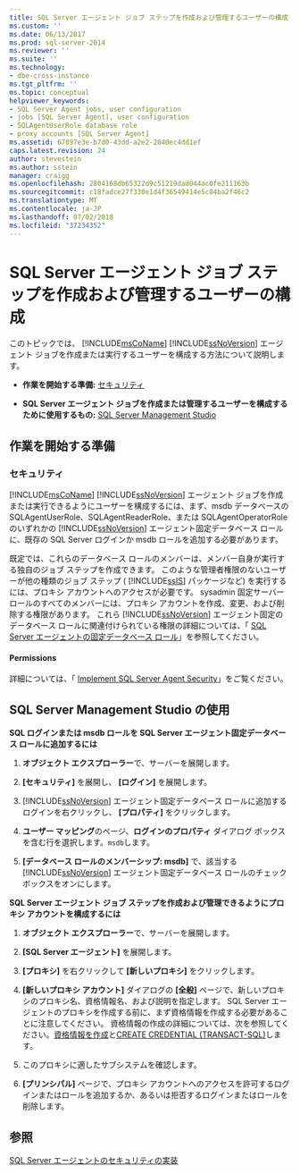 ```yaml
---
title: SQL Server エージェント ジョブ ステップを作成および管理するユーザーの構成 | Microsoft Docs
ms.custom: ''
ms.date: 06/13/2017
ms.prod: sql-server-2014
ms.reviewer: ''
ms.suite: ''
ms.technology:
- dbe-cross-instance
ms.tgt_pltfrm: ''
ms.topic: conceptual
helpviewer_keywords:
- SQL Server Agent jobs, user configuration
- jobs [SQL Server Agent], user configuration
- SQLAgentUserRole database role
- proxy accounts [SQL Server Agent]
ms.assetid: 67897e3e-b7d0-43dd-a2e2-2840ec4dd1ef
caps.latest.revision: 24
author: stevestein
ms.author: sstein
manager: craigg
ms.openlocfilehash: 2804168db65322d9c51219dad044ac0fe211163b
ms.sourcegitcommit: c18fadce27f330e1d4f36549414e5c84ba2f46c2
ms.translationtype: MT
ms.contentlocale: ja-JP
ms.lasthandoff: 07/02/2018
ms.locfileid: "37234352"
---
```

# <a name="configure-a-user-to-create-and-manage-sql-server-agent-jobs"></a>SQL Server エージェント ジョブ ステップを作成および管理するユーザーの構成
  このトピックでは、 [!INCLUDE[msCoName](../../includes/msconame-md.md)] [!INCLUDE[ssNoVersion](../../includes/ssnoversion-md.md)] エージェント ジョブを作成または実行するユーザーを構成する方法について説明します。  
  
-   **作業を開始する準備:**  [セキュリティ](#Security)  
  
-   **SQL Server エージェント ジョブを作成または管理するユーザーを構成するために使用するもの:**  [SQL Server Management Studio](#SSMS)  
  
##  <a name="BeforeYouBegin"></a> 作業を開始する準備  
  
###  <a name="Security"></a> セキュリティ  
 [!INCLUDE[msCoName](../../includes/msconame-md.md)] [!INCLUDE[ssNoVersion](../../includes/ssnoversion-md.md)] エージェント ジョブを作成または実行できるようにユーザーを構成するには、まず、msdb データベースの SQLAgentUserRole、SQLAgentReaderRole、または SQLAgentOperatorRole のいずれかの [!INCLUDE[ssNoVersion](../../includes/ssnoversion-md.md)] エージェント固定データベース ロールに、既存の SQL Server ログインか msdb ロールを追加する必要があります。  
  
 既定では、これらのデータベース ロールのメンバーは、メンバー自身が実行する独自のジョブ ステップを作成できます。 このような管理者権限のないユーザーが他の種類のジョブ ステップ ( [!INCLUDE[ssIS](../../includes/ssis-md.md)] パッケージなど) を実行するには、プロキシ アカウントへのアクセスが必要です。 sysadmin 固定サーバー ロールのすべてのメンバーには、プロキシ アカウントを作成、変更、および削除する権限があります。 これら [!INCLUDE[ssNoVersion](../../includes/ssnoversion-md.md)] エージェント固定のデータベース ロールに関連付けられている権限の詳細については、「 [SQL Server エージェントの固定データベース ロール](sql-server-agent-fixed-database-roles.md)」を参照してください。  
  
####  <a name="Permissions"></a> Permissions  
 詳細については、「 [Implement SQL Server Agent Security](implement-sql-server-agent-security.md)」をご覧ください。  
  
##  <a name="SSMS"></a> SQL Server Management Studio の使用  
 **SQL ログインまたは msdb ロールを SQL Server エージェント固定データベース ロールに追加するには**  
  
1.  **オブジェクト エクスプローラー**で、サーバーを展開します。  
  
2.  **[セキュリティ]** を展開し、 **[ログイン]** を展開します。  
  
3.  [!INCLUDE[ssNoVersion](../../includes/ssnoversion-md.md)] エージェント固定データベース ロールに追加するログインを右クリックし、 **[プロパティ]** をクリックします。  
  
4.  **ユーザー マッピング**のページ、**ログインのプロパティ** ダイアログ ボックスを含む行を選択します。`msdb`します。  
  
5.  **[データベース ロールのメンバーシップ: msdb]** で、該当する [!INCLUDE[ssNoVersion](../../includes/ssnoversion-md.md)] エージェント固定データベース ロールのチェック ボックスをオンにします。  
  
 **SQL Server エージェント ジョブ ステップを作成および管理できるようにプロキシ アカウントを構成するには**  
  
1.  **オブジェクト エクスプローラー**で、サーバーを展開します。  
  
2.  **[SQL Server エージェント]** を展開します。  
  
3.  **[プロキシ]** を右クリックして **[新しいプロキシ]** をクリックします。  
  
4.  **[新しいプロキシ アカウント]** ダイアログの **[全般]** ページで、新しいプロキシのプロキシ名、資格情報名、および説明を指定します。 SQL Server エージェントのプロキシを作成する前に、まず資格情報を作成する必要があることに注意してください。 資格情報の作成の詳細については、次を参照してください。[資格情報を作成](../../relational-databases/security/authentication-access/create-a-credential.md)と[CREATE CREDENTIAL &#40;TRANSACT-SQL&#41;](/sql/t-sql/statements/create-credential-transact-sql)します。  
  
5.  このプロキシに適したサブシステムを確認します。  
  
6.  **[プリンシパル]** ページで、プロキシ アカウントへのアクセスを許可するログインまたはロールを追加するか、あるいは拒否するログインまたはロールを削除します。  
  
## <a name="see-also"></a>参照  
 [SQL Server エージェントのセキュリティの実装](implement-sql-server-agent-security.md)  
  
  
